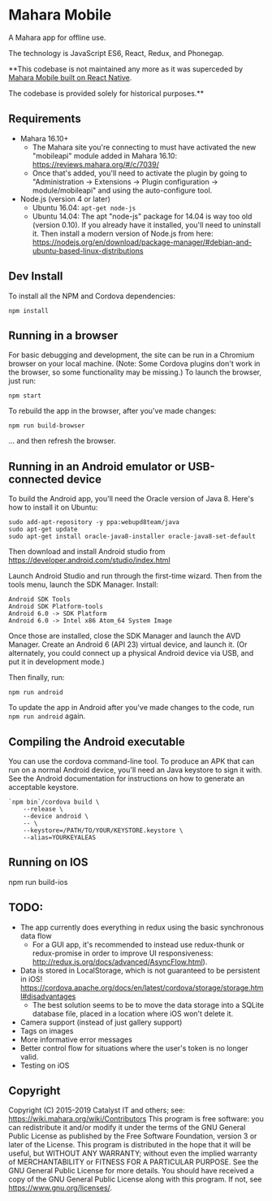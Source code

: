 # Mahara Mobile

A Mahara app for offline use.

The technology is JavaScript ES6, React, Redux, and Phonegap.

**This codebase is not maintained any more as it was superceded by [Mahara Mobile built on React Native](https://github.com/MaharaProject/mahara-mobile-react-native).

The codebase is provided solely for historical purposes.**

## Requirements

* Mahara 16.10+
  * The Mahara site you're connecting to must have activated the new "mobileapi" module added in Mahara 16.10: https://reviews.mahara.org/#/c/7039/
  * Once that's added, you'll need to activate the plugin by going to "Administration -> Extensions -> Plugin configuration -> module/mobileapi" and using the auto-configure tool.
* Node.js (version 4 or later)
  * Ubuntu 16.04: ``apt-get node-js``
  * Ubuntu 14.04: The apt "node-js" package for 14.04 is way too old (version 0.10). If you already have it installed, you'll need to uninstall it. Then install a modern version of Node.js from here: https://nodejs.org/en/download/package-manager/#debian-and-ubuntu-based-linux-distributions


## Dev Install

To install all the NPM and Cordova dependencies:

    npm install

## Running in a browser

For basic debugging and development, the site can be run in a Chromium browser on your local machine. (Note: Some Cordova plugins don't work in the browser, so some functionality may be missing.) To launch the browser, just run:

    npm start

To rebuild the app in the browser, after you've made changes:

    npm run build-browser

... and then refresh the browser.

## Running in an Android emulator or USB-connected device

To build the Android app, you'll need the Oracle version of Java 8. Here's how to install it on Ubuntu:

    sudo add-apt-repository -y ppa:webupd8team/java
    sudo apt-get update
    sudo apt-get install oracle-java8-installer oracle-java8-set-default

Then download and install Android studio from https://developer.android.com/studio/index.html

Launch Android Studio and run through the first-time wizard. Then from the tools menu, launch the SDK Manager. Install:

    Android SDK Tools
    Android SDK Platform-tools
    Android 6.0 -> SDK Platform
    Android 6.0 -> Intel x86 Atom_64 System Image

Once those are installed, close the SDK Manager and launch the AVD Manager. Create an Android 6 (API 23) virtual device, and launch it. (Or alternately, you could connect up a physical Android device via USB, and put it in development mode.)

Then finally, run:

    npm run android

To update the app in Android after you've made changes to the code, run ```npm run android``` again.

## Compiling the Android executable

You can use the cordova command-line tool. To produce an APK that can run on a normal Android device, you'll need an Java keystore to sign it with. See the Android documentation for instructions on how to generate an acceptable keystore.

    `npm bin`/cordova build \
        --release \
        --device android \
        -- \
        --keystore=/PATH/TO/YOUR/KEYSTORE.keystore \
        --alias=YOURKEYALEAS

## Running on IOS

  npm run build-ios

## TODO:

* The app currently does everything in redux using the basic synchronous data flow
  * For a GUI app, it's recommended to instead use redux-thunk or redux-promise in order to improve UI responsiveness: http://redux.js.org/docs/advanced/AsyncFlow.html).
* Data is stored in LocalStorage, which is not guaranteed to be persistent in iOS! https://cordova.apache.org/docs/en/latest/cordova/storage/storage.html#disadvantages
  * The best solution seems to be to move the data storage into a SQLite database file, placed in a location where iOS won't delete it.
* Camera support (instead of just gallery support)
* Tags on images
* More informative error messages
* Better control flow for situations where the user's token is no longer valid.
* Testing on iOS

## Copyright

Copyright (C) 2015-2019 Catalyst IT and others; see:
https://wiki.mahara.org/wiki/Contributors
This program is free software: you can redistribute it and/or modify
it under the terms of the GNU General Public License as published by
the Free Software Foundation, version 3 or later of the License.
This program is distributed in the hope that it will be useful,
but WITHOUT ANY WARRANTY; without even the implied warranty of
MERCHANTABILITY or FITNESS FOR A PARTICULAR PURPOSE.  See the
GNU General Public License for more details.
You should have received a copy of the GNU General Public License
along with this program.  If not, see https://www.gnu.org/licenses/.
